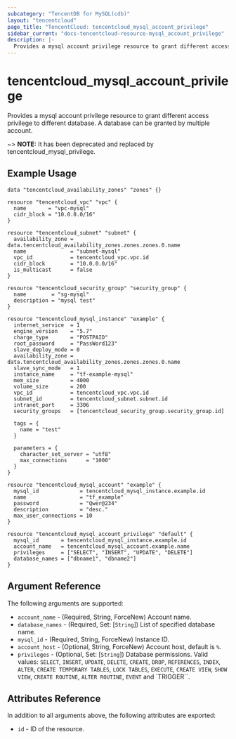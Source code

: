 ```yaml
---
subcategory: "TencentDB for MySQL(cdb)"
layout: "tencentcloud"
page_title: "TencentCloud: tencentcloud_mysql_account_privilege"
sidebar_current: "docs-tencentcloud-resource-mysql_account_privilege"
description: |-
  Provides a mysql account privilege resource to grant different access privilege to different database. A database can be granted by multiple account.
---
```


# tencentcloud_mysql_account_privilege

Provides a mysql account privilege resource to grant different access privilege to different database. A database can be granted by multiple account.

~> **NOTE:** It has been deprecated and replaced by  tencentcloud_mysql_privilege.

## Example Usage

```hcl
data "tencentcloud_availability_zones" "zones" {}

resource "tencentcloud_vpc" "vpc" {
  name       = "vpc-mysql"
  cidr_block = "10.0.0.0/16"
}

resource "tencentcloud_subnet" "subnet" {
  availability_zone = data.tencentcloud_availability_zones.zones.zones.0.name
  name              = "subnet-mysql"
  vpc_id            = tencentcloud_vpc.vpc.id
  cidr_block        = "10.0.0.0/16"
  is_multicast      = false
}

resource "tencentcloud_security_group" "security_group" {
  name        = "sg-mysql"
  description = "mysql test"
}

resource "tencentcloud_mysql_instance" "example" {
  internet_service  = 1
  engine_version    = "5.7"
  charge_type       = "POSTPAID"
  root_password     = "PassWord123"
  slave_deploy_mode = 0
  availability_zone = data.tencentcloud_availability_zones.zones.zones.0.name
  slave_sync_mode   = 1
  instance_name     = "tf-example-mysql"
  mem_size          = 4000
  volume_size       = 200
  vpc_id            = tencentcloud_vpc.vpc.id
  subnet_id         = tencentcloud_subnet.subnet.id
  intranet_port     = 3306
  security_groups   = [tencentcloud_security_group.security_group.id]

  tags = {
    name = "test"
  }

  parameters = {
    character_set_server = "utf8"
    max_connections      = "1000"
  }
}

resource "tencentcloud_mysql_account" "example" {
  mysql_id             = tencentcloud_mysql_instance.example.id
  name                 = "tf_example"
  password             = "Qwer@234"
  description          = "desc."
  max_user_connections = 10
}

resource "tencentcloud_mysql_account_privilege" "default" {
  mysql_id       = tencentcloud_mysql_instance.example.id
  account_name   = tencentcloud_mysql_account.example.name
  privileges     = ["SELECT", "INSERT", "UPDATE", "DELETE"]
  database_names = ["dbname1", "dbname2"]
}
```

## Argument Reference

The following arguments are supported:

* `account_name` - (Required, String, ForceNew) Account name.
* `database_names` - (Required, Set: [`String`]) List of specified database name.
* `mysql_id` - (Required, String, ForceNew) Instance ID.
* `account_host` - (Optional, String, ForceNew) Account host, default is `%`.
* `privileges` - (Optional, Set: [`String`]) Database permissions. Valid values: `SELECT`, `INSERT`, `UPDATE`, `DELETE`, `CREATE`, `DROP`, `REFERENCES`, `INDEX`, `ALTER`, `CREATE TEMPORARY TABLES`, `LOCK TABLES`, `EXECUTE`, `CREATE VIEW`, `SHOW VIEW`, `CREATE ROUTINE`, `ALTER ROUTINE`, `EVENT` and `TRIGGER``.

## Attributes Reference

In addition to all arguments above, the following attributes are exported:

* `id` - ID of the resource.



